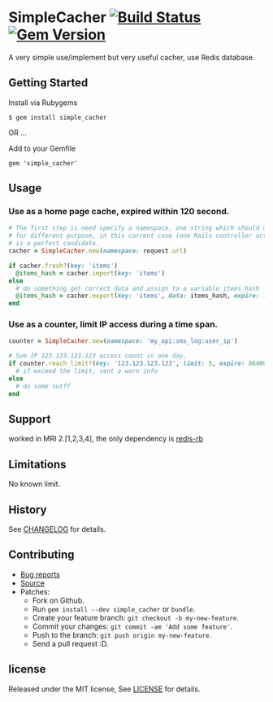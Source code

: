 # SimpleCacher [![Build Status](https://travis-ci.org/zw963/simple_cacher.svg?branch=master)](https://travis-ci.org/zw963/simple_cacher) [![Gem Version](https://badge.fury.io/rb/simple_cacher.svg)](http://badge.fury.io/rb/simple_cacher)

A very simple use/implement but very useful cacher, use Redis database.

## Getting Started

Install via Rubygems

    $ gem install simple_cacher

OR ...

Add to your Gemfile

    gem 'simple_cacher'

## Usage

### Use as a home page cache, expired within 120 second.

```rb
# The first step is need specify a namespace, one string which should unique each other
# for different purpose, in this current case (one Rails controller action), `request.url'
# is a perfect candidate.
cacher = SimpleCacher.new(namespace: request.url)

if cacher.fresh?(key: 'items')
  @items_hash = cacher.import(key: 'items')
else
  # do something get correct data and assign to a variable items_hash
  @items_hash = cacher.export(key: 'items', data: items_hash, expire: 120)
end
```

### Use as a counter, limit IP access during a time span.

```rb
counter = SimpleCacher.new(namespace: 'my_api:sms_log:user_ip')

# Sum IP 123.123.123.123 access count in one day, 
if counter.reach_limit?(key: '123.123.123.123', limit: 5, expire: 86400)
  # if exceed the limit, sent a warn info
else
  # do some sutff
end
```  

## Support

worked in MRI 2.[1,2,3,4], the only dependency is [redis-rb](https://github.com/redis/redis-rb)

## Limitations

No known limit.

## History

  See [CHANGELOG](https://github.com/zw963/simple_cacher/blob/master/CHANGELOG) for details.

## Contributing

  * [Bug reports](https://github.com/zw963/simple_cacher/issues)
  * [Source](https://github.com/zw963/simple_cacher)
  * Patches:
    * Fork on Github.
    * Run `gem install --dev simple_cacher` or `bundle`.
    * Create your feature branch: `git checkout -b my-new-feature`.
    * Commit your changes: `git commit -am 'Add some feature'`.
    * Push to the branch: `git push origin my-new-feature`.
    * Send a pull request :D.

## license

Released under the MIT license, See [LICENSE](https://github.com/zw963/simple_cacher/blob/master/LICENSE) for details.

